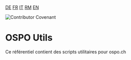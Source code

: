 [DE](./README.de.md) [FR](./README.fr.md) [IT](./README.it.md) [RM](./README.rm.md) [EN](./README.md)

![Contributor Covenant](https://img.shields.io/badge/Contributor%20Covenant-2.1-4baaaa.svg)

# OSPO Utils

Ce référentiel contient des scripts utilitaires pour ospo.ch
